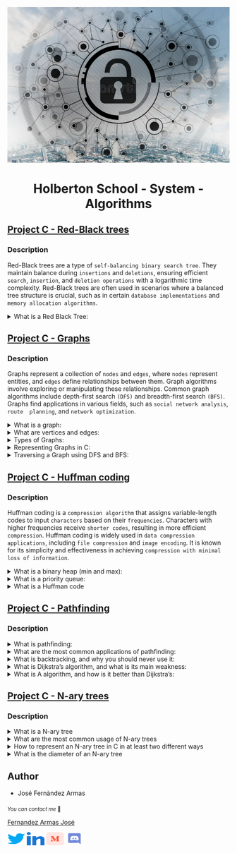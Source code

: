 <p align="center">
	<img src="./images/algo.webp" alt="">
</p>


<h1 align="center">Holberton School - System - Algorithms</h1>

## [Project C - Red-Black trees](./red_black_tree/)

### Description

Red-Black trees are a type of `self-balancing binary search tree`. They maintain balance during `insertions` and `deletions`, ensuring efficient `search`, `insertion`, and `deletion operations` with a logarithmic time complexity. Red-Black trees are often used in scenarios where a balanced tree structure is crucial, such as in certain `database implementations` and `memory allocation algorithms`.

<details>
<summary>What is a Red Black Tree:</summary>
<br>

A `Red-Black Tree `is a self-balancing binary search tree, which means it automatically maintains a balanced structure during insertions and deletions. It was named "`Red-Black`" due to the color-coding scheme used to balance the tree.

**Here are the key properties of a Red-Black Tree:**

*	`Binary Search Tree Property`:


	* Like any binary search tree, each node has at most two children, and for each node:
		* All nodes in its left subtree have keys less than the node's key.
		* All nodes in its right subtree have keys greater than the node's key.

*	`Coloring`:

	Each node in the tree is colored either red or black.
*	`Root and Leaves`:
	*	The root is always black.
	*	All leaves (null or sentinel nodes) are considered black.
*	`Red-Black Properties`:
	*	 No two adjacent (parent-child) nodes can be red.
	*	Every path from a node to its descendant leaves contains the same number of black nodes, ensuring a balanced height.
*	`Balancing Operations`:
	*	Insertion and deletion operations include additional steps to maintain the Red-Black properties.
	*	After insertion or deletion, the tree may need to be adjusted by rotating nodes and changing colors.

The self-balancing property of Red-Black Trees ensures that the height of the tree remains logarithmic, resulting in efficient search, insertion, and deletion operations. The worst-case time complexity for these operations is O(log n), where n is the number of nodes in the tree.

Red-Black Trees are commonly used in various applications, including the implementation of associative containers like sets and maps in programming languages and databases. The balanced nature of Red-Black Trees makes them suitable for scenarios where the tree structure needs to adapt dynamically to changing data.
</details>




## [Project C - Graphs](./graphs/)

### Description

Graphs represent a collection of `nodes` and `edges`, where `nodes` represent entities, and `edges` define relationships between them. Graph algorithms involve exploring or manipulating these relationships. Common graph algorithms include depth-first search `(DFS)` and breadth-first search `(BFS)`. Graphs find applications in various fields, such as `social network analysis`, `route 
planning`, and `network optimization`.

<details>
<summary>What is a graph:</summary>
<br>

In computer science and mathematics, a graph is a data structure that consists of a set of nodes (vertices) and a set of edges connecting pairs of nodes. Graphs are used to model relationships between entities, and they are widely employed in various applications, including network design, social network analysis, and route planning.


</details>

<details>
<summary>What are vertices and edges:</summary>


*	`Vertices (Nodes)`:
	These are the fundamental units in a graph, representing entities or points in the graph.

*	`Edges`:
	These are the connections between vertices, representing relationships or links. Edges may be directed or undirected, and they may have weights.


</details>

<details>
<summary>Types of Graphs:</summary>
<br>

*	`Directed Graph (Digraph)`:
	Edges have a direction, indicating a one-way relationship.
*	`Undirected Graph`:
	Edges have no direction; relationships are symmetric.
*	`Weighted Graph`:
	Each edge has an associated weight or cost.
*	`Cyclic Graph`:
	Contains at least one cycle (a path that starts and ends at the same vertex).
*	`Acyclic Graph`:
	Contains no cycles.
*	`Connected Graph`:
	There is a path between every pair of vertices.
*	`Disconnected Graph`:
		Contains at least two vertices without a connecting path.
*	`Bipartite Graph`:
	Vertices can be divided into two sets, with edges connecting only between sets.

</details>

<details>
<summary>Representing Graphs in C:</summary>
<br>

*	`Adjacency Matrix`:
	A 2D array where `graph[i][j]` is 1 if there is an edge between vertices `i` and `j`.
*	`Adjacency List`:
	An array of lists, where each element in the array represents a vertex, and its corresponding list contains all adjacent vertices.

</details>

<details>
<summary>Traversing a Graph using DFS and BFS:</summary>
<br>

*	`Depth-First Search (DFS)`:

	* Start at a source vertex and explore as far as possible along each branch before backtracking.
	* Uses a stack or recursion.
	* Typically implemented using recursion in C.

*	`Breadth-First Search (BFS)`:
	* Explore all vertices at the current level before moving on to the next level.
	* Uses a queue.
	* Queue data structure may be implemented using arrays or linked lists in C.

</details>




## [Project C - Huffman coding](./huffman_coding/)

### Description

Huffman coding is a `compression algorithm` that assigns variable-length codes to input `characters` based on their `frequencies`. Characters with higher frequencies receive `shorter codes`, resulting in more efficient `compression`. Huffman coding is widely used in `data compression applications`, including `file compression` and `image encoding`. It is known for its simplicity and effectiveness in achieving `compression with minimal loss of information`.

<details>
<summary>What is a binary heap (min and max):</summary>
<br>

A `binary heap `is a specialized binary tree-based data structure that satisfies the heap property. In a min-heap, for every node i other than the root, the value of i is greater than or equal to the values of its children. This ensures that the smallest element is always at the root. Conversely, in a max-heap, for every node i other than the root, the value of i is less than or equal to the values of its children, ensuring that the largest element is at the root. Binary heaps are commonly used in algorithms that require efficient access to the minimum or maximum element, such as priority queues.

</details>

<details>
<summary>What is a priority queue:</summary>
<br>

A `priority queue` is an abstract data type that operates like a regular queue but assigns a priority level to each element. Elements with higher priority are dequeued before those with lower priority. `Priority queues` are commonly implemented using data structures like `binary heaps`, and they find applications in various algorithms, such as `Dijkstra's` algorithm for finding the `shortest path` and Huffman coding for data compression.

</details>

<details>
<summary>What is a Huffman code</summary>
<br>

`Huffman` coding is a compression algorithm used for lossless data compression. It is named after David A. Huffman, who developed the technique. Huffman coding assigns `variable-length` codes to input `characters` based on their `frequencies` in the input data. The more frequent characters are assigned shorter codes, while less frequent characters receive longer codes. This results in a prefix-free code, meaning no code is a prefix of another. `Huffman` coding is widely used in applications like file compression (e.g., in ZIP files) and is a fundamental concept in information theory.

</details>



## [Project C - Pathfinding](./pathfinding/)

### Description

<details>
<summary>What is pathfinding:</summary> 
<br>

`Pathfinding` is a computational technique used in computer science and artificial intelligence to find the `most efficient` route or `path` between two points within a `network, graph, or grid`. The goal is to determine the optimal way to navigate from a starting point to a destination while considering various constraints or costs associated with different paths.

</details>

<details>
<summary>What are the most common applications of pathfinding:</summary>
<br>

`Pathfinding` algorithms find widespread applications in various fields, such as robotics, video games, logistics, network routing, and navigation systems. They are essential for `optimizing` `routes` for vehicles, `planning` movements for characters in `games`, or determining efficient paths for delivery trucks.<br>

</details>


<details>
<summary>What is backtracking, and why you should never use it:</summary>
<br>

`Backtracking` is a `brute-force` algorithmic technique where the system systematically explores all possible solutions to a problem by `backtracking` from `suboptimal paths`. While it can be effective for certain problems, it tends to be inefficient for many real-world scenarios due to its exhaustive nature. `Backtracking` may lead to high computational costs, especially when dealing with large search spaces, making it less practical for tasks like pathfinding in complex environments.

</details>


<details>
<summary>What is Dijkstra’s algorithm, and what is its main weakness:</summary>
<br>

`Dijkstra's` algorithm is a popular `pathfinding` algorithm used to find the shortest path between two nodes in a weighted graph. It works by iteratively selecting the node with the `smallest` known `distance` and updating the distances to its neighboring nodes. The main weakness of `Dijkstra's`algorithm is that it does not handle negative edge weights well. If a graph contains negative weights, the algorithm may produce incorrect results.

</details>


<details>
<summary>What is A algorithm, and how is it better than Dijkstra’s:</summary>
<br>

The `A* (A-star)` algorithm is another pathfinding algorithm that combines aspects of both `Dijkstra's `algorithm and greedy best-first search. `A*` takes into account both the cost of reaching a node from the start and a heuristic estimate of the cost to reach the goal. This makes `A*` more efficient than `Dijkstra's` algorithm in many cases, as it tends to explore paths that are more likely to lead to the optimal solution. `A*` is particularly useful when dealing with `large graphs` or `grids`, offering a balance between `optimality` and computational `efficiency`.

</details>

## [Project C - N-ary trees](./nary_trees/)

### Description

<details>
<summary>What is a N-ary tree</summary> 
<br>
	An N-ary tree is a tree data structure in which each node can have at most N children. Unlike a binary tree, where each node can have at most two children (left and right), an N-ary tree allows each node to have more than two children. The value of N in an N-ary tree is the maximum number of children a node can have.

</details>


<details>
<summary>What are the most common usage of N-ary trees</summary>
<br>

1. **File Systems:**

	* N-ary trees are often used to represent file systems. Each directory can have multiple subdirectories, making it a natural fit for an N-ary tree structure.

2. **Organization Structures:**

	* Representing organizational structures in a business or hierarchy, where each employee (node) can have multiple subordinates.

3. **Syntax Trees:**

	* In linguistics and compilers, N-ary trees are used to represent the hierarchical structure of sentences or programming language constructs.

4. **Decision Trees:**

	* Representing multiway decisions in decision trees, where each internal node represents a decision with multiple outcomes.

</details>

<details>
<summary>How to represent an N-ary tree in C in at least two different ways</summary> 
<br>

1. **Array-Based Representation:**

	*	In this approach, you can use a one-dimensional array to represent the nodes of an N-ary tree. The relationship between nodes is determined by the index of the array elements. For a node at index i, its children can be found at indices `N*i + 1` through `N*i + N.`

2. **Linked Representation:**

	*	Another way is to use a linked representation, where each node in the N-ary tree is a struct containing data and a list of pointers to its children. This involves dynamically allocating memory for each node and linking them together.

</details>


<details>
<summary>What is the diameter of an N-ary tree</summary> 
<br>

The diameter of an N-ary tree is defined as the length of the longest path between any two nodes in the tree. This path does not necessarily need to pass through the root. Calculating the diameter involves finding the maximum depth of the tree starting from each node and determining the maximum distance between two nodes.

For more details on how to calculate the diameter of an N-ary tree, you can refer to specific algorithms and resources mentioned earlier. The process involves traversing the tree and keeping track of the maximum path length encountered.
</details>

## Author

* José Fernàndez Armas

<sub>_You can contact me_ 📩

[Fernandez Armas José](https://github.com/crasride)

<p align="left">
<a href="https://twitter.com/JosFern35900656" target="blank"><img align="center" src="./images/twitter.svg" alt="crasride" height="30" width="40" /></a>
<a href="https://www.linkedin.com/in/jd-fernandez/" target="blank"><img align="center" src="./images/linked-in-alt.svg" alt="crasride" height="30" width="40" /></a>
<a href="https://medium.com/@4990" target="blank"><img align="center" src="./images/medium.svg" alt="@crasride" height="30" width="40" /></a>
<a href="https://discord.gg/José Fernandez Armas#7992" target="blank"><img align="center" src="./images/discord.svg" alt="crasride" height="30" width="40" /></a>
</p>

